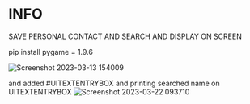 # INFO
SAVE PERSONAL CONTACT  AND SEARCH  AND DISPLAY ON SCREEN

pip install pygame = 1.9.6


![Screenshot 2023-03-13 154009](https://user-images.githubusercontent.com/106912394/224671690-93ebd3bb-474b-40ca-a3fd-2995d5eefd42.png)


and added #UITEXTENTRYBOX
and printing searched name on UITEXTENTRYBOX
![Screenshot 2023-03-22 093710](https://user-images.githubusercontent.com/106912394/226799844-2a221439-8682-4ac5-b371-2eda4bf28864.png)
